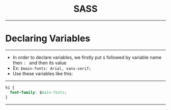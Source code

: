 <h1 align="center">SASS</h1>

<hr>

# Declaring Variables

<hr>

- In order to declare variables, we firstly put `$` followed by variable name then `: ` and then its value
- Ex: `$main-fonts: Arial, sans-serif;`
- Use these variables like this: 

<hr>

```css
h1 {
  font-family: $main-fonts;
}
```

<hr>

